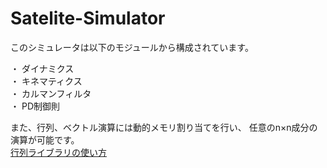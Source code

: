 # Satelite-Simulator
このシミュレータは以下のモジュールから構成されています。

・ ダイナミクス  
・ キネマティクス  
・ カルマンフィルタ  
・ PD制御則  

また、行列、ベクトル演算には動的メモリ割り当てを行い、
任意のn×n成分の演算が可能です。  
[行列ライブラリの使い方]()

